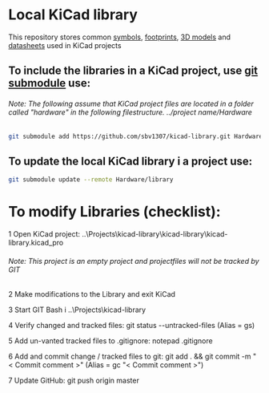 # Local KiCad library
This repository stores common [symbols](symbols), [footprints](footprins), [3D models](3d_models) and [datasheets](datasheets) used in KiCad projects

## To include the libraries in a KiCad project, use [git submodule](https://git-scm.com/docs/git-submodule) use:
###### Note: The following assume that KiCad project files are located in a folder called "hardware" in the following filestructure. ../project name/Hardware
```Bash
git submodule add https://github.com/sbv1307/kicad-library.git Hardware/library
```
## To update the local KiCad library i a project use:
```Bash
git submodule update --remote Hardware/library
```

# To modify Libraries (checklist):

1 Open KiCad project: ..\Projects\kicad-library\kicad-library\kicad-library.kicad_pro
###### Note: This project is an empty project and projectfiles will not be tracked by GIT 

2 Make modifications to the Library and exit KiCad

3 Start GIT Bash i ..\Projects\kicad-library

4 Verify changed and tracked files: git status --untracked-files (Alias = gs)

5 Add un-vanted tracked files to .gitignore: notepad .gitignore

6 Add and commit change / tracked files to git: git add . && git commit -m "< Commit comment >" (Alias = gc "< Commit comment >")

7 Update GitHub: git push origin master



